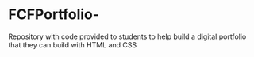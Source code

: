 # FCFPortfolio-
Repository with code provided to students to help build a digital portfolio that they can build with HTML and CSS
